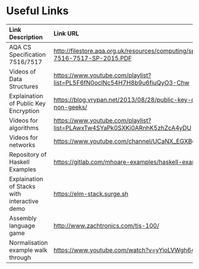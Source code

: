 # Useful Links

| Link Description | Link URL |
| :--------------- | :------- |
| AQA CS Specification 7516/7517 | <http://filestore.aqa.org.uk/resources/computing/specifications/AQA-7516-7517-SP-2015.PDF> |
| Videos of Data Structures | <https://www.youtube.com/playlist?list=PL5F6fN0oclNc54H7H8b9u6fiuQyO3-Chw> |
| Explaination of Public Key Encryption | <https://blog.vrypan.net/2013/08/28/public-key-cryptography-for-non-geeks/> |
| Videos for algorithms | <https://www.youtube.com/playlist?list=PLAwxTw4SYaPk0SXKi0ARnhK5zhZcA4yDU> |
| Videos for networks | <https://www.youtube.com/channel/UCaNX_EGXBgJYyrsRrziKnDQ> |
| Repository of Haskell Examples | <https://gitlab.com/mhoare-examples/haskell-examples> |
| Explaination of Stacks with interactive demo | <https://elm-stack.surge.sh> |
| Assembly language game | <http://www.zachtronics.com/tis-100/> |
| Normalisation example walk through | <https://www.youtube.com/watch?v=yYioLVWgh64> |

